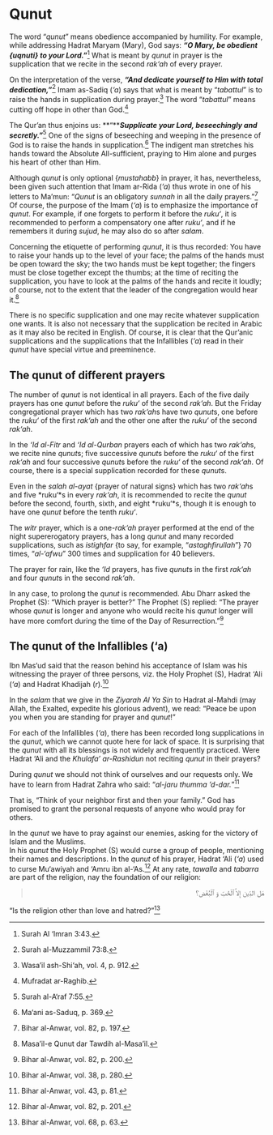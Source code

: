Qunut
=====

The word “*qunut*” means obedience accompanied by humility. For example,
while addressing Hadrat Maryam (Mary), God says: ***“O Mary, be obedient
{uqnuti} to your Lord.”***[^1] What is meant by *qunut* in prayer is the
supplication that we recite in the second *rak‘ah* of every prayer.

On the interpretation of the verse, ***“And dedicate yourself to Him
with total dedication,”***[^2] Imam as-Sadiq (*‘a*) says that what is
meant by “*tabattul*” is to raise the hands in supplication during
prayer.[^3] The word “*tabattul*” means cutting off hope in other than
God.[^4]

The Qur’an thus enjoins us: **“*****Supplicate your Lord, beseechingly
and secretly.”***[^5] One of the signs of beseeching and weeping in the
presence of God is to raise the hands in supplication.[^6] The indigent
man stretches his hands toward the Absolute All-sufficient, praying to
Him alone and purges his heart of other than Him.

Although *qunut* is only optional {*mustahabb*} in prayer, it has,
nevertheless, been given such attention that Imam ar-Rida (*‘a*) thus
wrote in one of his letters to Ma’mun: “*Qunut* is an obligatory
*sunnah* in all the daily prayers.”[^7] Of course, the purpose of the
Imam (*‘a*) is to emphasize the importance of *qunut*. For example, if
one forgets to perform it before the *ruku‘*, it is recommended to
perform a compensatory one after *ruku‘*, and if he remembers it during
*sujud*, he may also do so after *salam*.

Concerning the etiquette of performing *qunut*, it is thus recorded: You
have to raise your hands up to the level of your face; the palms of the
hands must be open toward the sky; the two hands must be kept together;
the fingers must be close together except the thumbs; at the time of
reciting the supplication, you have to look at the palms of the hands
and recite it loudly; of course, not to the extent that the leader of
the congregation would hear it.[^8]

There is no specific supplication and one may recite whatever
supplication one wants. It is also not necessary that the supplication
be recited in Arabic as it may also be recited in English. Of course, it
is clear that the Qur’anic supplications and the supplications that the
Infallibles (*‘a*) read in their *qunut* have special virtue and
preeminence.

The qunut of different prayers
------------------------------

The number of *qunut* is not identical in all prayers. Each of the five
daily prayers has one *qunut* before the *ruku‘* of the second *rak‘ah*.
But the Friday congregational prayer which has two *rak‘ah*s have two
*qunut*s, one before the *ruku‘* of the first *rak‘ah* and the other one
after the *ruku‘* of the second *rak‘ah*.

In the *‘Id al-Fitr* and *‘Id al-Qurban* prayers each of which has two
*rak‘ah*s, we recite nine *qunut*s; five successive *qunut*s before the
*ruku‘* of the first *rak‘ah* and four successive *qunut*s before the
*ruku‘* of the second *rak‘ah*. Of course, there is a special
supplication recorded for these *qunut*s.

Even in the *salah al-ayat* {prayer of natural signs} which has two
*rak‘ah*s and five *ruku‘*s in every *rak‘ah*, it is recommended to
recite the *qunut* before the second, fourth, sixth, and eight *ruku‘*s,
though it is enough to have one *qunut* before the tenth *ruku‘*.

The *witr* prayer, which is a one-*rak‘ah* prayer performed at the end
of the night supererogatory prayers, has a long *qunut* and many
recorded supplications, such as *istighfar* {to say, for example,
“*astaghfirullah*”} 70 times, “*al-‘afwu*” 300 times and supplication
for 40 believers.

The prayer for rain, like the *‘Id* prayers, has five *qunut*s in the
first *rak‘ah* and four *qunut*s in the second *rak‘ah*.

In any case, to prolong the *qunut* is recommended. Abu Dharr asked the
Prophet (S): “Which prayer is better?” The Prophet (S) replied: “The
prayer whose *qunut* is longer and anyone who would recite his *qunut*
longer will have more comfort during the time of the Day of
Resurrection.”[^9]

The qunut of the Infallibles (‘a)
---------------------------------

Ibn Mas‘ud said that the reason behind his acceptance of Islam was his
witnessing the prayer of three persons, viz. the Holy Prophet (S),
Hadrat ‘Ali (*‘a*) and Hadrat Khadijah (*r*).[^10]

In the *salam* that we give in the *Ziyarah* *Al Ya* *Sin* to Hadrat
al-Mahdi (may Allah, the Exalted, expedite his glorious advent), we
read: “Peace be upon you when you are standing for prayer and *qunut*!”

For each of the Infallibles (*‘a*), there has been recorded long
supplications in the *qunut*, which we cannot quote here for lack of
space. It is surprising that the *qunut* with all its blessings is not
widely and frequently practiced. Were Hadrat ‘Ali and the *Khulafa’
ar-Rashidun* not reciting *qunut* in their prayers?

During *qunut* we should not think of ourselves and our requests only.
We have to learn from Hadrat Zahra who said: “*al-jaru thumma
’d-dar.*”[^11]

That is, “Think of your neighbor first and then your family.” God has
promised to grant the personal requests of anyone who would pray for
others.

In the *qunut* we have to pray against our enemies, asking for the
victory of Islam and the Muslims.  
 In his *qunut* the Holy Prophet (S) would curse a group of people,
mentioning their names and descriptions. In the *qunut* of his prayer,
Hadrat ‘Ali (*‘a*) used to curse Mu‘awiyah and ‘Amru ibn al-‘As.[^12] At
any rate, *tawalla* and *tabarra* are part of the religion, nay the
foundation of our religion:

<blockquote dir="rtl">
  <p>
هَل الدِّين إِلاَّ ٱلْحُبّ وَ ٱلْبُغْض؟
  </p>
</blockquote>

“Is the religion other than love and hatred?”[^13]

[^1]: Surah Al ‘Imran 3:43.

[^2]: Surah al-Muzzammil 73:8.

[^3]: Wasa’il ash-Shi‘ah, vol. 4, p. 912.

[^4]: Mufradat ar-Raghib.

[^5]: Surah al-A‘raf 7:55.

[^6]: Ma‘ani as-Saduq, p. 369.

[^7]: Bihar al-Anwar, vol. 82, p. 197.

[^8]: Masa’il-e Qunut dar Tawdih al-Masa’il.

[^9]: Bihar al-Anwar, vol. 82, p. 200.

[^10]: Bihar al-Anwar, vol. 38, p. 280.

[^11]: Bihar al-Anwar, vol. 43, p. 81.

[^12]: Bihar al-Anwar, vol. 82, p. 201.

[^13]: Bihar al-Anwar, vol. 68, p. 63.


